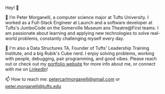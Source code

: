 Hey! 👋

📌 I’m Peter Morganelli, a computer science major at Tufts University. I worked as a Full-Stack Engineer at Launch and a software developer at Tufts's JumboCode on the Somerville Museum ans Theatre@First teams. I am passionate about learning and applying new technologies to solve real-world problems, constantly challenging myself every day.

📲 I'm also a Data Structures TA, Founder of Tufts' Leadership Training Institute, and a big Rubik's Cube nerd. I enjoy solving problems, working with people, debugging, pair programming, and good vibes. Please reach out or check out my [portfolio website](https://petermorganelli.dev) for more info about me, or connect with me on [LinkedIn]([https://www.linkedin.com/in/peter-morganelli-102860258/])!

📫 How to reach me:
petercarlmorganelli@gmail.com
or
peter.morganelli@tufts.edu

<!---
pmorganelli/pmorganelli is a ✨ special ✨ repository because its `README.md` (this file) appears on your GitHub profile.
You can click the Preview link to take a look at your changes.
--->
